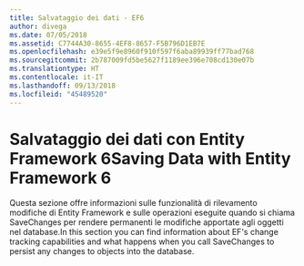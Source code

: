 ```yaml
---
title: Salvataggio dei dati - EF6
author: divega
ms.date: 07/05/2018
ms.assetid: C7744A30-8655-4EF8-8657-F5B796D1EB7E
ms.openlocfilehash: e39e5f9e8960f910f597f6aba89939ff77bad768
ms.sourcegitcommit: 2b787009fd5be5627f1189ee396e708cd130e07b
ms.translationtype: HT
ms.contentlocale: it-IT
ms.lasthandoff: 09/13/2018
ms.locfileid: "45489520"
---
```

# <a name="saving-data-with-entity-framework-6"></a><span data-ttu-id="84532-102">Salvataggio dei dati con Entity Framework 6</span><span class="sxs-lookup"><span data-stu-id="84532-102">Saving Data with Entity Framework 6</span></span>

<span data-ttu-id="84532-103">Questa sezione offre informazioni sulle funzionalità di rilevamento modifiche di Entity Framework e sulle operazioni eseguite quando si chiama SaveChanges per rendere permanenti le modifiche apportate agli oggetti nel database.</span><span class="sxs-lookup"><span data-stu-id="84532-103">In this section you can find information about EF's change tracking capabilities and what happens when you call SaveChanges to persist any changes to objects into the database.</span></span>
